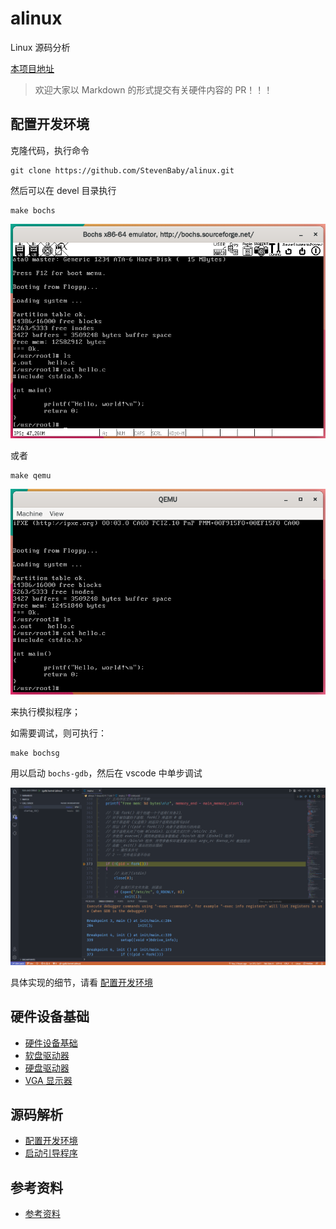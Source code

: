 # alinux
Linux 源码分析

[本项目地址](https://github.com/StevenBaby/alinux)

> 欢迎大家以 Markdown 的形式提交有关硬件内容的 PR！！！

## 配置开发环境

克隆代码，执行命令

    git clone https://github.com/StevenBaby/alinux.git

然后可以在 devel 目录执行

    make bochs

![](./docs/images/bochs.jpg)

或者

    make qemu

![](./docs/images/qemu.jpg)

来执行模拟程序；

如需要调试，则可执行：

    make bochsg

用以启动 `bochs-gdb`，然后在 vscode 中单步调试

![](./docs/images/bochs-vscode.jpg)

具体实现的细节，请看 [配置开发环境](./docs/01%20配置开发环境.md)

## 硬件设备基础

- [硬件设备基础](./docs/硬件设备基础/readme.md)
- [软盘驱动器](./docs/硬件设备基础/01%20软盘驱动器.md)
- [硬盘驱动器](./docs/硬件设备基础/02%20硬盘驱动器.md)
- [VGA 显示器](./docs/硬件设备基础/03%20VGA%20显示器.md)

## 源码解析

- [配置开发环境](./docs/01%20配置开发环境.md)
- [启动引导程序](./docs/02%20启动引导程序.md)

## 参考资料

- [参考资料](./docs/参考资料.md)